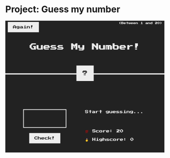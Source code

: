 <div style="text-align: justify">

# Project: Guess my number

<img src="src/guess.png" alt="game" width="500"/>

</div>
